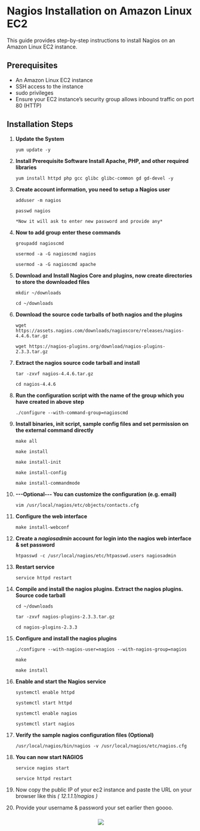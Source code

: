 # Nagios Installation on Amazon Linux EC2 
This guide provides step-by-step instructions to install Nagios on an Amazon Linux EC2 instance.

## Prerequisites

- An Amazon Linux EC2 instance
- SSH access to the instance
- sudo privileges
- Ensure your EC2 instance’s security group allows inbound traffic on port 80 (HTTP)


## Installation Steps

1. **Update the System**
     
    `yum update -y`

2. **Install Prerequisite Software Install Apache, PHP, and other required libraries**

    `yum install httpd php gcc glibc glibc-common gd gd-devel -y`

3. **Create account information, you need to setup a Nagios user**

    `adduser -m nagios`
   
    `passwd nagios`

       *Now it will ask to enter new password and provide any*

 4. **Now to add group enter these commands**

    `groupadd nagioscmd`
   
    `usermod -a -G nagioscmd nagios`
   
    `usermod -a -G nagioscmd apache`

5. **Download and Install Nagios Core and plugins, now create directories to store the downloaded files**
  
    `mkdir ~/downloads`
   
    `cd ~/downloads`   

6. **Download the source code tarballs of both nagios and the plugins**

    `wget https://assets.nagios.com/downloads/nagioscore/releases/nagios-4.4.6.tar.gz`
   
    `wget https://nagios-plugins.org/download/nagios-plugins-2.3.3.tar.gz` 
     
7. **Extract the nagios source code tarball and install**

    `tar -zxvf nagios-4.4.6.tar.gz`
   
    `cd nagios-4.4.6`
   
8. **Run the configuration script with the name of the group which you have created in above step**

    `./configure --with-command-group=nagioscmd`

9. **Install binaries, init script, sample config files and set permission on the external command directly**

    `make all`
   
    `make install`
   
    `make install-init`
   
    `make install-config`
   
    `make install-commandmode`

10. **---Optional--- You can customize the configuration (e.g. email)**

     `vim /usr/local/nagios/etc/objects/contacts.cfg`   

11. **Configure the web interface**

     `make install-webconf`

12. **Create a *nagiosadmin* account for login into the nagios web interface & set password**

     `htpasswd -c /usr/local/nagios/etc/htpasswd.users nagiosadmin`   
   
  
13. **Restart service**

     `service httpd restart`

14. **Compile and install the nagios plugins. Extract the nagios plugins. Source code tarball**

     `cd ~/downloads`

     `tar -zxvf nagios-plugins-2.3.3.tar.gz`
    
     `cd nagios-plugins-2.3.3`    

15. **Configure and install the nagios plugins**

     `./configure --with-nagios-user=nagios --with-nagios-group=nagios`
    
     `make`
    
     `make install`

16. **Enable and start the Nagios service**  
      
     `systemctl enable httpd`
    
     `systemctl start httpd`
    
     `systemctl enable nagios`
    
     `systemctl start nagios`

 17. **Verify the sample nagios configuration files (Optional)**

      `/usr/local/nagios/bin/nagios -v /usr/local/nagios/etc/nagios.cfg`
          
 18. **You can now start NAGIOS**

      `service nagios start`
     
      `service httpd restart`
     
 19. Now copy the public IP of your ec2 instance and paste the URL on your browser like this *( 12.1.1.1/nagios )*

 20. Provide your username & password your set earlier then goooo.    





<h3 align="center">
  <a href="https://git.io/typing-svg">
    <img src="https://readme-typing-svg.herokuapp.com/?lines=Alhamdulillah;Ashik+Ahammad...;&center=true&size=30">
  </a>
</h3>














